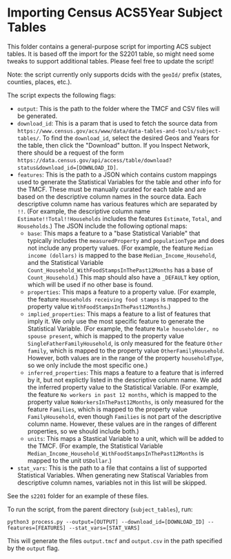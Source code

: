# Importing Census ACS5Year Subject Tables

This folder contains a general-purpose script for importing ACS subject tables. It is based off the import for the S2201 table, so might need some tweaks to support additional tables. Please feel free to update the script!

Note: the script currently only supports dcids with the `geoId/` prefix (states, counties, places, etc.).

The script expects the following flags:

* `output`: This is the path to the folder where the TMCF and CSV files will be generated.
* `download_id`: This is a param that is used to fetch the source data from `https://www.census.gov/acs/www/data/data-tables-and-tools/subject-tables/`. To find the `download_id`, select the desired Geos and Years for the table, then click the "Download" button. If you Inspect Network, there should be a request of the form `https://data.census.gov/api/access/table/download?status&download_id=[DOWNLOAD_ID]`.
* `features`: This is the path to a JSON which contains custom mappings used to generate the Statistical Variables for the table and other info for the TMCF. These must be manually curated for each table and are based on the descriptive column names in the source data. Each descriptive column name has various features which are separated by `!!`. (For example, the descriptive column name `Estimate!!Total!!Households` includes the features `Estimate`, `Total`, and `Households`.) The JSON include the following optional maps:
  * `base`: This maps a feature to a "base Statistical Variable" that typically includes the `measuredProperty` and `populationType` and does not include any property values. (For example, the feature `Median income (dollars)` is mapped to the base `Median_Income_Household`, and the Statistical Variable `Count_Household_WithFoodStampsInThePast12Months` has a base of `Count_Household`.) This map should also have a `_DEFAULT` key option, which will be used if no other base is found.
  * `properties`: This maps a feature to a property value. (For example, the feature `Households receiving food stamps` is mapped to the property value `WithFoodStampsInThePast12Months`.)
  * `implied_properties`: This maps a feature to a list of features that imply it. We only use the most specific feature to generate the Statistical Variable. (For example, the feature `Male householder, no spouse present`, which is mapped to the property value `SingleFatherFamilyHousehold`, is only measured for the feature `Other family`, which is mapped to the property value `OtherFamilyHousehold`. However, both values are in the range of the property `householdType`, so we only include the most specific one.)
  * `inferred_properties`: This maps a feature to a feature that is inferred by it, but not explictly listed in the descriptive column name. We add the inferred property value to the Statistical Variable. (For example, the feature `No workers in past 12 months`, which is mapped to the property value `NoWorkersInThePast12Months`, is only measured for the feature `Families`, which is mapped to the property value `FamilyHousehold`, even though `Families` is not part of the descriptive column name. However, these values are in the ranges of different properties, so we should include both.)
  * `units`: This maps a Stastical Variable to a unit, which will be added to the TMCF. (For example, the Statistical Variable `Median_Income_Household_WithFoodStampsInThePast12Months` is mapped to the unit `USDollar`.)
* `stat_vars`: This is the path to a file that contains a list of supported Statistical Variables. When generating new Statiscal Variables from descriptive column names, variables not in this list will be skipped.

See the `s2201` folder for an example of these files.

To run the script, from the parent directory (`subject_tables`), run:

```
python3 process.py --output=[OUTPUT] --download_id=[DOWNLOAD_ID] --features=[FEATURES] --stat_vars=[STAT_VARS]
```

This will generate the files `output.tmcf` and `output.csv` in the path specified by the `output` flag.
